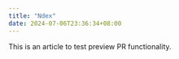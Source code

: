 ```yaml
---
title: "Ndex"
date: 2024-07-06T23:36:34+08:00
---
```


This is an article to test preview PR functionality.
